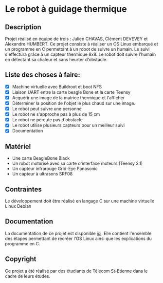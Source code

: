 # Le robot à guidage thermique
## Description
Projet réalisé en équipe de trois : Julien CHAVAS, Clément DEVEVEY et Alexandre HUMBERT.
Ce projet consiste à réaliser un OS Linux embarqué et un programme en C permettant à un robot de suivre un humain.
Le suivi s'effectura grâce à un capteur thermique 8x8. Le robot doit suivre l'humain en détectant sa chaleur et sans heurter d'obstacle.

## Liste des choses à faire:
  - [x] Machine virtuelle avec Buildroot et boot NFS
  - [x] Liaison UART entre la carte beagle Bone et la carte Teensy
  - [x] Acquérir une image de la matrice thermique et l'afficher
  - [x] Déterminer la position de l'objet le plus chaud sur une image.
  - [x] Le robot peut suivre une personne
  - [x] Le robot ne s'approche pas à plus de 15 cm
  - [x] Le robot ne percute pas d'obstacle
  - [x] Le robot utilise plusieurs capteurs pour un meilleur suivi
  - [x] Documentation
  
  ## Matériel
   * Une carte BeagleBone Black
   * Un robot motorisé avec sa carte d'interface moteurs (Teensy 3.1)
   * Un capteur infrarouge Grid-Eye Panasonic
   * Un capteur à ultrasons SRF08
  
  ## Contraintes
  Le développement doit être réalisé en langage C sur une machine virtuelle Linux Debian
  
## Documentation
La documentation de ce projet est disponible [ici](documentation/README.md).
Elle contient l'ensemble des étapes permettant de recréer l'OS Linux ainsi que les explications du programme en C.

## Copyright
Ce projet a été réalisé par des étudiants de Télécom St-Etienne dans le cadre de leurs études.

